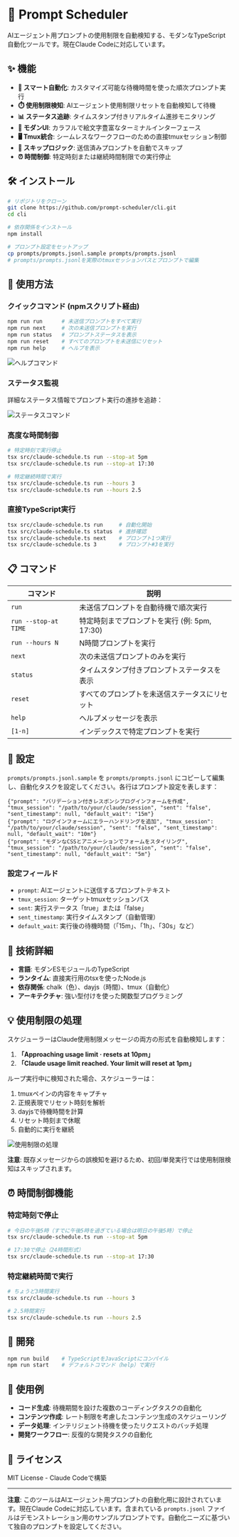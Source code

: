 # 🚀 Prompt Scheduler

AIエージェント用プロンプトの使用制限を自動検知する、モダンなTypeScript自動化ツールです。現在Claude Codeに対応しています。

## ✨ 機能

- **🎯 スマート自動化**: カスタマイズ可能な待機時間を使った順次プロンプト実行
- **⏱️ 使用制限検知**: AIエージェント使用制限リセットを自動検知して待機
- **📊 ステータス追跡**: タイムスタンプ付きリアルタイム進捗モニタリング
- **🎨 モダンUI**: カラフルで絵文字豊富なターミナルインターフェース
- **🖥️ Tmux統合**: シームレスなワークフローのための直接tmuxセッション制御
- **🔄 スキップロジック**: 送信済みプロンプトを自動でスキップ
- **⏰ 時間制御**: 特定時刻または継続時間制限での実行停止

## 🛠️ インストール

```bash
# リポジトリをクローン
git clone https://github.com/prompt-scheduler/cli.git
cd cli

# 依存関係をインストール
npm install

# プロンプト設定をセットアップ
cp prompts/prompts.jsonl.sample prompts/prompts.jsonl
# prompts/prompts.jsonlを実際のtmuxセッションパスとプロンプトで編集
```

## 🎨 使用方法

### クイックコマンド (npmスクリプト経由)
```bash
npm run run      # 未送信プロンプトをすべて実行
npm run next     # 次の未送信プロンプトを実行
npm run status   # プロンプトステータスを表示
npm run reset    # すべてのプロンプトを未送信にリセット
npm run help     # ヘルプを表示
```

![ヘルプコマンド](assets/npm_run_help.png)

### ステータス監視
詳細なステータス情報でプロンプト実行の進捗を追跡：

![ステータスコマンド](assets/npm_run_status.png)

### 高度な時間制御
```bash
# 特定時刻で実行停止
tsx src/claude-schedule.ts run --stop-at 5pm
tsx src/claude-schedule.ts run --stop-at 17:30

# 特定継続時間で実行
tsx src/claude-schedule.ts run --hours 3
tsx src/claude-schedule.ts run --hours 2.5
```

### 直接TypeScript実行
```bash
tsx src/claude-schedule.ts run     # 自動化開始
tsx src/claude-schedule.ts status  # 進捗確認
tsx src/claude-schedule.ts next    # プロンプト1つ実行
tsx src/claude-schedule.ts 3       # プロンプト#3を実行
```

## 📋 コマンド

| コマンド | 説明 |
|---------|-----|
| `run` | 未送信プロンプトを自動待機で順次実行 |
| `run --stop-at TIME` | 特定時刻までプロンプトを実行 (例: 5pm, 17:30) |
| `run --hours N` | N時間プロンプトを実行 |
| `next` | 次の未送信プロンプトのみを実行 |
| `status` | タイムスタンプ付きプロンプトステータスを表示 |
| `reset` | すべてのプロンプトを未送信ステータスにリセット |
| `help` | ヘルプメッセージを表示 |
| `[1-n]` | インデックスで特定プロンプトを実行 |

## 📁 設定

`prompts/prompts.jsonl.sample` を `prompts/prompts.jsonl` にコピーして編集し、自動化タスクを設定してください。各行はプロンプト設定を表します：

```jsonl
{"prompt": "バリデーション付きレスポンシブログインフォームを作成", "tmux_session": "/path/to/your/claude/session", "sent": "false", "sent_timestamp": null, "default_wait": "15m"}
{"prompt": "ログインフォームにエラーハンドリングを追加", "tmux_session": "/path/to/your/claude/session", "sent": "false", "sent_timestamp": null, "default_wait": "10m"}
{"prompt": "モダンなCSSとアニメーションでフォームをスタイリング", "tmux_session": "/path/to/your/claude/session", "sent": "false", "sent_timestamp": null, "default_wait": "5m"}
```

### 設定フィールド

- `prompt`: AIエージェントに送信するプロンプトテキスト
- `tmux_session`: ターゲットtmuxセッションパス
- `sent`: 実行ステータス「true」または「false」
- `sent_timestamp`: 実行タイムスタンプ（自動管理）
- `default_wait`: 実行後の待機時間（「15m」、「1h」、「30s」など）

## 🔧 技術詳細

- **言語**: モダンESモジュールのTypeScript
- **ランタイム**: 直接実行用のtsxを使ったNode.js
- **依存関係**: chalk（色）、dayjs（時間）、tmux（自動化）
- **アーキテクチャ**: 強い型付けを使った関数型プログラミング

## 💡 使用制限の処理

スケジューラーはClaude使用制限メッセージの両方の形式を自動検知します：

1. **「Approaching usage limit · resets at 10pm」**
2. **「Claude usage limit reached. Your limit will reset at 1pm」**

ループ実行中に検知された場合、スケジューラーは：

1. tmuxペインの内容をキャプチャ
2. 正規表現でリセット時刻を解析
3. dayjsで待機時間を計算
4. リセット時刻まで休眠
5. 自動的に実行を継続

![使用制限の処理](assets/npm_run_run_with_usage_limit_dealing.png)

**注意**: 既存メッセージからの誤検知を避けるため、初回/単発実行では使用制限検知はスキップされます。

## ⏰ 時間制御機能

### 特定時刻で停止
```bash
# 今日の午後5時（すでに午後5時を過ぎている場合は明日の午後5時）で停止
tsx src/claude-schedule.ts run --stop-at 5pm

# 17:30で停止（24時間形式）
tsx src/claude-schedule.ts run --stop-at 17:30
```

### 特定継続時間で実行
```bash
# ちょうど3時間実行
tsx src/claude-schedule.ts run --hours 3

# 2.5時間実行
tsx src/claude-schedule.ts run --hours 2.5
```

## 🚀 開発

```bash
npm run build    # TypeScriptをJavaScriptにコンパイル
npm run start    # デフォルトコマンド（help）で実行
```

## 📝 使用例

- **コード生成**: 待機期間を設けた複数のコーディングタスクの自動化
- **コンテンツ作成**: レート制限を考慮したコンテンツ生成のスケジューリング
- **データ処理**: インテリジェント待機を使ったリクエストのバッチ処理
- **開発ワークフロー**: 反復的な開発タスクの自動化

## 📄 ライセンス

MIT License - Claude Codeで構築

---

**注意**: このツールはAIエージェント用プロンプトの自動化用に設計されています。現在Claude Codeに対応しています。含まれている `prompts.jsonl` ファイルはデモンストレーション用のサンプルプロンプトです。自動化ニーズに基づいて独自のプロンプトを設定してください。